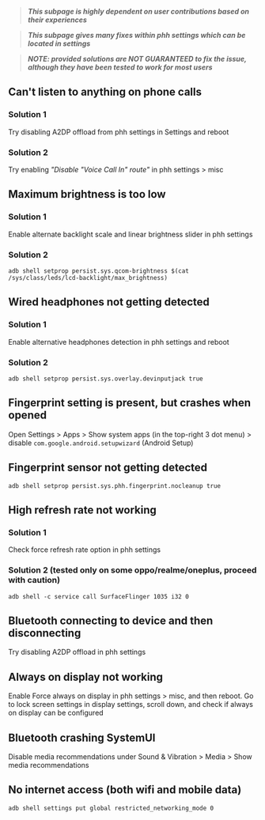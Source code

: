 > ***This subpage is highly dependent on user contributions based on their experiences***

> ***This subpage gives many fixes within phh settings which can be located in settings***

> ***NOTE: provided solutions are NOT GUARANTEED to fix the issue, although they have been tested to work for most users***

## Can't listen to anything on phone calls
### Solution 1
Try disabling A2DP offload from phh settings in Settings and reboot

### Solution 2
Try enabling *"Disable "Voice Call In" route"* in phh settings > misc

## Maximum brightness is too low
### Solution 1
Enable alternate backlight scale and linear brightness slider in phh settings

### Solution 2
`adb shell setprop persist.sys.qcom-brightness $(cat /sys/class/leds/lcd-backlight/max_brightness)`
## Wired headphones not getting detected
### Solution 1
Enable alternative headphones detection in phh settings and reboot

### Solution 2
`adb shell setprop persist.sys.overlay.devinputjack true`

## Fingerprint setting is present, but crashes when opened
Open Settings > Apps > Show system apps (in the top-right 3 dot menu) > disable `com.google.android.setupwizard` (Android Setup)

## Fingerprint sensor not getting detected
`adb shell setprop persist.sys.phh.fingerprint.nocleanup true`

## High refresh rate not working
### Solution 1
Check force refresh rate option in phh settings

### Solution 2 (tested only on some oppo/realme/oneplus, **proceed with caution**)  
`adb shell -c service call SurfaceFlinger 1035 i32 0`

## Bluetooth connecting to device and then disconnecting
Try disabling A2DP offload in phh settings

## Always on display not working
Enable Force always on display in phh settings > misc, and then reboot. Go to lock screen settings in display settings, scroll down, and check if always on display can be configured

## Bluetooth crashing SystemUI
Disable media recommendations under Sound & Vibration > Media > Show media recommendations

## No internet access (both wifi and mobile data)
`adb shell settings put global restricted_networking_mode 0`
